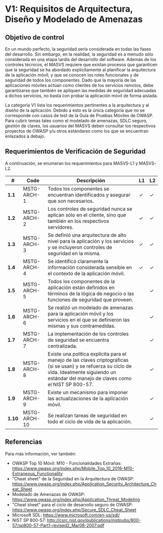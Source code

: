 # V1: Requisitos de Arquitectura, Diseño y Modelado de Amenazas

## Objetivo de control

En un mundo perfecto, la seguridad sería considerada en todas las fases del desarrollo. Sin embargo, en la realidad, la seguridad es a menudo sólo considerada en una etapa tardía del desarrollo del software. Además de los controles técnicos, el MASVS requiere que existan procesos que garanticen que la seguridad se ha abordado explícitamente al planificar la arquitectura de la aplicación móvil, y que se conocen los roles funcionales y de seguridad de todos los componentes. Dado que la mayoría de las aplicaciones móviles actúan como clientes de los servicios remotos, debe garantizarse que también se apliquen las medidas de seguridad adecuadas a dichos servicios, no basta con probar la aplicación móvil de forma aislada.

La categoría V1 lista los requerimientos pertinentes a la arquitectura y al diseño de la aplicación. Debido a esto es la única categoría que no se corresponde con casos de test de la Guía de Pruebas Móviles de OWASP. Para cubrir temas tales como el modelado de amenazas, SDLC seguro, gestión de claves, los usuarios del MASVS deben consultar los respectivos proyectos de OWASP y/u otros estándares como los que se encuentran enlazados a debajo.

## Requerimientos de Verificación de Seguridad

A continuación, se enumeran los requerimientos para MASVS-L1 y MASVS-L2.

| # | Code | Descripción | L1 | L2 |
| --- | --- | --- | --- | --- |
| **1.1** | MSTG-ARCH-1 | Todos los componentes se encuentran identificados y asegurar que son necesarios. | ✓ | ✓ |
| **1.2** | MSTG-ARCH-2 | Los controles de seguridad nunca se aplican sólo en el cliente, sino que también en los respectivos servidores. | ✓ | ✓ |
| **1.3** | MSTG-ARCH-3 | Se definió una arquitectura de alto nivel para la aplicación y los servicios y se incluyeron controles de seguridad en la misma. | ✓ | ✓ |
| **1.4** | MSTG-ARCH-4 | Se identificó claramente la información considerada sensible en el contexto de la aplicación móvil. | ✓ | ✓ |
| **1.5** | MSTG-ARCH-5 | Todos los componentes de la aplicación están definidos en términos de la lógica de negocio o las funciones de seguridad que proveen. |   | ✓ |
| **1.6** | MSTG-ARCH-6 | Se realizó un modelado de amenazas para la aplicación móvil y los servicios en el que se definieron las mismas y sus contramedidas. |   | ✓ |
| **1.7** | MSTG-ARCH-7 | La implementación de los controles de seguridad se encuentra centralizada. |   | ✓ |
| **1.8** | MSTG-ARCH-8 | Existe una política explícita para el manejo de las claves criptográficas (si se usan) y se refuerza su ciclo de vida. Idealmente siguiendo un estándar del manejo de claves como el NIST SP 800-57. |   | ✓ |
| **1.9** | MSTG-ARCH-9 | Existe un mecanismo para imponer las actualizaciones de la aplicación móvil. |   | ✓ |
| **1.10** | MSTG-ARCH-10 | Se realizan tareas de seguridad en todo el ciclo de vida de la aplicación. |   | ✓ |

## Referencias

Para más información, ver también:

- OWASP Top 10 Móvil: M10 - Funcionalidades Extrañas: <https://www.owasp.org/index.php/Mobile_Top_10_2016-M10-Extraneous_Functionality>
- "Cheat sheet" de la Seguridad en la Arquitectura de OWASP: <https://www.owasp.org/index.php/Application_Security_Architecture_Cheat_Sheet>
- Modelado de Amenazas de OWASP: <https://www.owasp.org/index.php/Application_Threat_Modeling>
- "Cheat sheet" para el ciclo de desarrollo seguro de OWASP: <https://www.owasp.org/index.php/Secure_SDLC_Cheat_Sheet>
- Microsoft SDL: <https://www.microsoft.com/en-us/sdl/>
- NIST SP 800-57: <http://csrc.nist.gov/publications/nistpubs/800-57/sp800-57-Part1-revised2_Mar08-2007.pdf>
